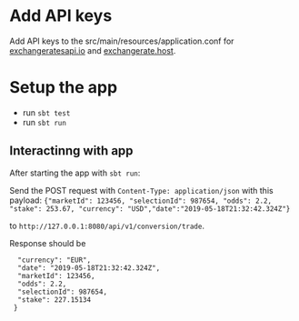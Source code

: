 # Add API keys

Add API keys to the src/main/resources/application.conf for [exchangeratesapi.io](https://exchangeratesapi.io) and [exchangerate.host](https://exchangerate.host).

# Setup the app

* run `sbt test`
* run `sbt run`

## Interactinng with app

After starting the app with `sbt run`:

Send the POST request with `Content-Type: application/json` with this payload:
  `{"marketId": 123456, "selectionId": 987654, "odds": 2.2, "stake": 253.67, "currency": "USD","date":"2019-05-18T21:32:42.324Z"}`

  to `http://127.0.0.1:8080/api/v1/conversion/trade`.

  Response should be
  ```{
    "currency": "EUR",
    "date": "2019-05-18T21:32:42.324Z",
    "marketId": 123456,
    "odds": 2.2,
    "selectionId": 987654,
    "stake": 227.15134
   }
